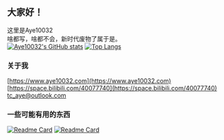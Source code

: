 ## 大家好！
这里是Aye10032   
啥都写，啥都不会，新时代废物了属于是。   
[![Aye10032's GitHub stats](https://github-readme-stats.vercel.app/api?username=Aye10032&theme=buefy&count_private=true)](https://github.com/Aye10032)
[![Top Langs](https://github-readme-stats.vercel.app/api/top-langs/?username=Aye10032&hide=javascript)](https://github.com/Aye10032)


### 关于我
[https://www.aye10032.com](https://www.aye10032.com)    
[https://space.bilibili.com/40077740](https://space.bilibili.com/40077740)    
<tc_aye@outlook.com>

### 一些可能有用的东西
[![Readme Card](https://github-readme-stats.vercel.app/api/pin/?username=aye10032&repo=YouTubeDownLoader)](https://github.com/Aye10032/YouTubeDownLoader)
[![Readme Card](https://github-readme-stats.vercel.app/api/pin/?username=aye10032&repo=rtroapi)](https://github.com/Aye10032/rtroapi)


